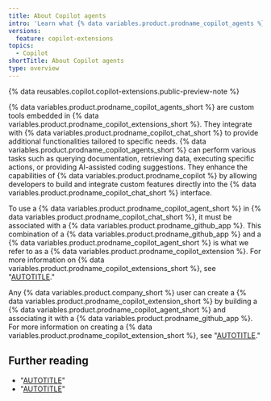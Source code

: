 ```yaml
---
title: About Copilot agents
intro: 'Learn what {% data variables.product.prodname_copilot_agents %} are and how they can enhance your {% data variables.product.prodname_copilot_chat %} experience.'
versions:
  feature: copilot-extensions
topics:
  - Copilot
shortTitle: About Copilot agents
type: overview
---
```


{% data reusables.copilot.copilot-extensions.public-preview-note %}

{% data variables.product.prodname_copilot_agents_short %} are custom tools embedded in {% data variables.product.prodname_copilot_extensions_short %}. They integrate with {% data variables.product.prodname_copilot_chat_short %} to provide additional functionalities tailored to specific needs. {% data variables.product.prodname_copilot_agents_short %} can perform various tasks such as querying documentation, retrieving data, executing specific actions, or providing AI-assisted coding suggestions. They enhance the capabilities of {% data variables.product.prodname_copilot %} by allowing developers to build and integrate custom features directly into the {% data variables.product.prodname_copilot_chat_short %} interface.

To use a {% data variables.product.prodname_copilot_agent_short %} in {% data variables.product.prodname_copilot_chat_short %}, it must be associated with a {% data variables.product.prodname_github_app %}. This combination of a {% data variables.product.prodname_github_app %} and a {% data variables.product.prodname_copilot_agent_short %} is what we refer to as a {% data variables.product.prodname_copilot_extension %}. For more information on {% data variables.product.prodname_copilot_extensions_short %}, see "[AUTOTITLE](/copilot/building-copilot-extensions/about-building-copilot-extensions)."

Any {% data variables.product.company_short %} user can create a {% data variables.product.prodname_copilot_extension_short %} by building a {% data variables.product.prodname_copilot_agent_short %} and associating it with a {% data variables.product.prodname_github_app %}. For more information on creating a {% data variables.product.prodname_copilot_extension_short %}, see "[AUTOTITLE](/copilot/building-copilot-extensions/setting-up-copilot-extensions)."

## Further reading

* "[AUTOTITLE](/copilot/building-copilot-extensions/building-a-copilot-agent-for-your-copilot-extension/configuring-your-copilot-agent-to-communicate-with-the-copilot-platform)"
* "[AUTOTITLE](/copilot/building-copilot-extensions/building-a-copilot-agent-for-your-copilot-extension/configuring-your-copilot-agent-to-communicate-with-github)"

